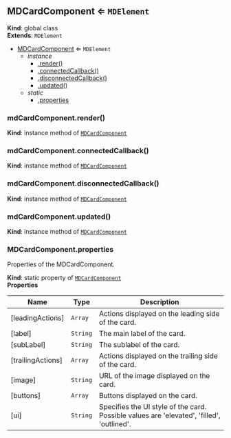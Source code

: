 <a name="MDCardComponent"></a>

## MDCardComponent ⇐ <code>MDElement</code>
**Kind**: global class  
**Extends**: <code>MDElement</code>  

* [MDCardComponent](#MDCardComponent) ⇐ <code>MDElement</code>
    * _instance_
        * [.render()](#MDCardComponent+render)
        * [.connectedCallback()](#MDCardComponent+connectedCallback)
        * [.disconnectedCallback()](#MDCardComponent+disconnectedCallback)
        * [.updated()](#MDCardComponent+updated)
    * _static_
        * [.properties](#MDCardComponent.properties)

<a name="MDCardComponent+render"></a>

### mdCardComponent.render()
**Kind**: instance method of [<code>MDCardComponent</code>](#MDCardComponent)  
<a name="MDCardComponent+connectedCallback"></a>

### mdCardComponent.connectedCallback()
**Kind**: instance method of [<code>MDCardComponent</code>](#MDCardComponent)  
<a name="MDCardComponent+disconnectedCallback"></a>

### mdCardComponent.disconnectedCallback()
**Kind**: instance method of [<code>MDCardComponent</code>](#MDCardComponent)  
<a name="MDCardComponent+updated"></a>

### mdCardComponent.updated()
**Kind**: instance method of [<code>MDCardComponent</code>](#MDCardComponent)  
<a name="MDCardComponent.properties"></a>

### MDCardComponent.properties
Properties of the MDCardComponent.

**Kind**: static property of [<code>MDCardComponent</code>](#MDCardComponent)  
**Properties**

| Name | Type | Description |
| --- | --- | --- |
| [leadingActions] | <code>Array</code> | Actions displayed on the leading side of the card. |
| [label] | <code>String</code> | The main label of the card. |
| [subLabel] | <code>String</code> | The sublabel of the card. |
| [trailingActions] | <code>Array</code> | Actions displayed on the trailing side of the card. |
| [image] | <code>String</code> | URL of the image displayed on the card. |
| [buttons] | <code>Array</code> | Buttons displayed on the card. |
| [ui] | <code>String</code> | Specifies the UI style of the card. Possible values are 'elevated', 'filled', 'outlined'. |

